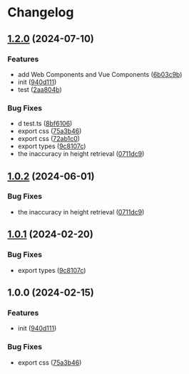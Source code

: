 # Changelog

## [1.2.0](https://github.com/zero-one-code/vue-default-page/compare/v1.1.0...v1.2.0) (2024-07-10)


### Features

* add Web Components and Vue Components ([6b03c9b](https://github.com/zero-one-code/vue-default-page/commit/6b03c9bf8c5fbfda1a6add08e0b857252794516f))
* init ([940d111](https://github.com/zero-one-code/vue-default-page/commit/940d1112f2d62b8bf5780f82330292555a5ea2d0))
* test ([2aa804b](https://github.com/zero-one-code/vue-default-page/commit/2aa804b33cb3850adc2f9f9b12b1f2fd202d8cec))


### Bug Fixes

* d test.ts ([8bf6106](https://github.com/zero-one-code/vue-default-page/commit/8bf6106aaeed9222c0bf4bd03051ecf4738c1372))
* export css ([75a3b46](https://github.com/zero-one-code/vue-default-page/commit/75a3b461a7e9bb60a30083deac0122db9d5d8d9d))
* export css ([72ab1c0](https://github.com/zero-one-code/vue-default-page/commit/72ab1c0e232e93d37d61ccd3a3d13dbd98ec34dc))
* export types ([9c8107c](https://github.com/zero-one-code/vue-default-page/commit/9c8107c80300661bb822a00f26d58db02c4ea252))
* the inaccuracy in height retrieval ([0711dc9](https://github.com/zero-one-code/vue-default-page/commit/0711dc9605fa4328f5984cf78232cbe66148cd9e))

## [1.0.2](https://github.com/zero-one-code/vue-default-page/compare/v1.0.1...v1.0.2) (2024-06-01)

### Bug Fixes

- the inaccuracy in height retrieval ([0711dc9](https://github.com/zero-one-code/vue-default-page/commit/0711dc9605fa4328f5984cf78232cbe66148cd9e))

## [1.0.1](https://github.com/zero-one-code/vue-default-page/compare/v1.0.0...v1.0.1) (2024-02-20)

### Bug Fixes

- export types ([9c8107c](https://github.com/zero-one-code/vue-default-page/commit/9c8107c80300661bb822a00f26d58db02c4ea252))

## 1.0.0 (2024-02-15)

### Features

- init ([940d111](https://github.com/zero-one-code/vue-default-page/commit/940d1112f2d62b8bf5780f82330292555a5ea2d0))

### Bug Fixes

- export css ([75a3b46](https://github.com/zero-one-code/vue-default-page/commit/75a3b461a7e9bb60a30083deac0122db9d5d8d9d))
